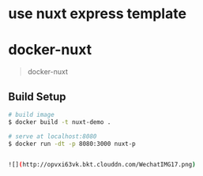 # use  nuxt express template

# docker-nuxt

> docker-nuxt

## Build Setup

``` bash
# build image
$ docker build -t nuxt-demo .

# serve at localhost:8080
$ docker run -dt -p 8080:3000 nuxt-p


![](http://opvxi63vk.bkt.clouddn.com/WechatIMG17.png)